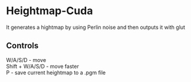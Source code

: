 # Heightmap-Cuda
It generates a hightmap by using Perlin noise and then outputs it with glut
## Controls
W/A/S/D - move\
Shift + W/A/S/D - move faster\
P - save current heightmap to a .pgm file
